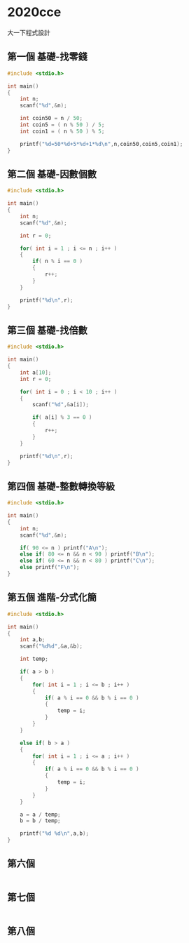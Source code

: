 # 2020cce
大一下程式設計


## 第一個 基礎-找零錢

```c
#include <stdio.h>

int main()
{
	int n;
	scanf("%d",&n);

	int coin50 = n / 50;
	int coin5 = ( n % 50 ) / 5;
	int coin1 = ( n % 50 ) % 5;

	printf("%d=50*%d+5*%d+1*%d\n",n,coin50,coin5,coin1);
}
```

## 第二個 基礎-因數個數

```c
#include <stdio.h>

int main()
{
	int n;
	scanf("%d",&n);

	int r = 0;

	for( int i = 1 ; i <= n ; i++ )
	{
		if( n % i == 0 )
		{
			r++;
		}
	}

	printf("%d\n",r);
}
```

## 第三個 基礎-找倍數

```c
#include <stdio.h>

int main()
{
	int a[10];
	int r = 0;

	for( int i = 0 ; i < 10 ; i++ )
	{
		scanf("%d",&a[i]);

		if( a[i] % 3 == 0 )
		{
			r++;
		}
	}

	printf("%d\n",r);
}
```

## 第四個 基礎-整數轉換等級

```c
#include <stdio.h>

int main()
{
	int n;
	scanf("%d",&n);

	if( 90 <= n ) printf("A\n");
	else if( 80 <= n && n < 90 ) printf("B\n");
	else if( 60 <= n && n < 80 ) printf("C\n");
	else printf("F\n");
}
```

## 第五個 進階-分式化簡

```c
#include <stdio.h>

int main()
{
	int a,b;
	scanf("%d%d",&a,&b);

	int temp;

	if( a > b )
	{
		for( int i = 1 ; i <= b ; i++ )
		{
			if( a % i == 0 && b % i == 0 )
			{
				temp = i;
			}
		}
	}

	else if( b > a )
	{
		for( int i = 1 ; i <= a ; i++ )
		{
			if( a % i == 0 && b % i == 0 )
			{
				temp = i;
			}
		}
	}

	a = a / temp;
	b = b / temp;

	printf("%d %d\n",a,b);
}
```

## 第六個

```c


```


## 第七個

```c


```

## 第八個

```c


```

